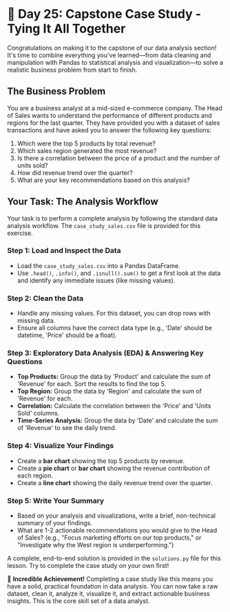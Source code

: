 # 📘 Day 25: Capstone Case Study - Tying It All Together

Congratulations on making it to the capstone of our data analysis section! It's time to combine everything you've learned—from data cleaning and manipulation with Pandas to statistical analysis and visualization—to solve a realistic business problem from start to finish.

## The Business Problem

You are a business analyst at a mid-sized e-commerce company. The Head of Sales wants to understand the performance of different products and regions for the last quarter. They have provided you with a dataset of sales transactions and have asked you to answer the following key questions:

1. Which were the top 5 products by total revenue?
2. Which sales region generated the most revenue?
3. Is there a correlation between the price of a product and the number of units sold?
4. How did revenue trend over the quarter?
5. What are your key recommendations based on this analysis?

## Your Task: The Analysis Workflow

Your task is to perform a complete analysis by following the standard data analysis workflow. The `case_study_sales.csv` file is provided for this exercise.

### Step 1: Load and Inspect the Data

* Load the `case_study_sales.csv` into a Pandas DataFrame.
* Use `.head()`, `.info()`, and `.isnull().sum()` to get a first look at the data and identify any immediate issues (like missing values).

### Step 2: Clean the Data

* Handle any missing values. For this dataset, you can drop rows with missing data.
* Ensure all columns have the correct data type (e.g., 'Date' should be datetime, 'Price' should be a float).

### Step 3: Exploratory Data Analysis (EDA) & Answering Key Questions

* **Top Products:** Group the data by 'Product' and calculate the sum of 'Revenue' for each. Sort the results to find the top 5.
* **Top Region:** Group the data by 'Region' and calculate the sum of 'Revenue' for each.
* **Correlation:** Calculate the correlation between the 'Price' and 'Units Sold' columns.
* **Time-Series Analysis:** Group the data by 'Date' and calculate the sum of 'Revenue' to see the daily trend.

### Step 4: Visualize Your Findings

* Create a **bar chart** showing the top 5 products by revenue.
* Create a **pie chart** or **bar chart** showing the revenue contribution of each region.
* Create a **line chart** showing the daily revenue trend over the quarter.

### Step 5: Write Your Summary

* Based on your analysis and visualizations, write a brief, non-technical summary of your findings.
* What are 1-2 actionable recommendations you would give to the Head of Sales? (e.g., "Focus marketing efforts on our top products," or "Investigate why the West region is underperforming.")

A complete, end-to-end solution is provided in the `solutions.py` file for this lesson. Try to complete the case study on your own first!

🎉 **Incredible Achievement!** Completing a case study like this means you have a solid, practical foundation in data analysis. You can now take a raw dataset, clean it, analyze it, visualize it, and extract actionable business insights. This is the core skill set of a data analyst.
